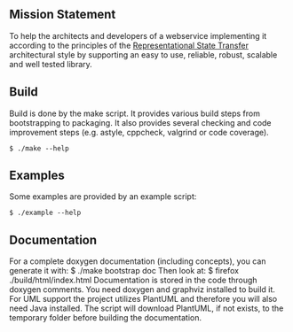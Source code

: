 Mission Statement
-----------------

To help the architects and developers of a webservice implementing it according to the principles of the [Representational State Transfer](http://www.ics.uci.edu/~fielding/pubs/dissertation/top.htm "Roy Thomas Fieldings dissertation") architectural style by supporting an easy to use, reliable, robust, scalable and well tested library.

Build
-----

Build is done by the make script. It provides various build steps from bootstrapping to packaging. It also provides several checking and code improvement steps (e.g. astyle, cppcheck, valgrind or code coverage).

    $ ./make --help

Examples
--------

Some examples are provided by an example script:

    $ ./example --help

Documentation
-------------

For a complete doxygen documentation (including concepts), you can generate it with:
    $ ./make bootstrap doc
Then look at:
    $ firefox ./build/html/index.html
Documentation is stored in the code through doxygen comments. You need doxygen and graphviz installed to build it.
For UML support the project utilizes PlantUML and therefore you will also need Java installed. The script will download PlantUML, if not exists, to the temporary folder before building the documentation.

